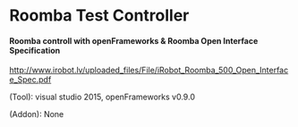 # Roomba Test Controller
#### Roomba controll with openFrameworks &  Roomba Open Interface Specification

http://www.irobot.lv/uploaded_files/File/iRobot_Roomba_500_Open_Interface_Spec.pdf


(Tool): visual studio 2015, openFrameworks v0.9.0

(Addon): None
